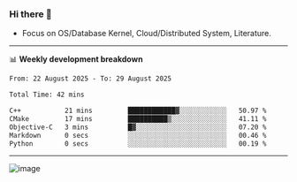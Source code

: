 ### Hi there 👋
<!-- * Daily Meditation via Leetcode/Competitive-Programming. -->
* Focus on OS/Database Kernel, Cloud/Distributed System, Literature.

-------

📊 **Weekly development breakdown**
<!--START_SECTION:waka-->

```txt
From: 22 August 2025 - To: 29 August 2025

Total Time: 42 mins

C++           21 mins         ████████████▓░░░░░░░░░░░░   50.97 %
CMake         17 mins         ██████████▒░░░░░░░░░░░░░░   41.11 %
Objective-C   3 mins          █▓░░░░░░░░░░░░░░░░░░░░░░░   07.20 %
Markdown      0 secs          ░░░░░░░░░░░░░░░░░░░░░░░░░   00.46 %
Python        0 secs          ░░░░░░░░░░░░░░░░░░░░░░░░░   00.19 %
```

<!--END_SECTION:waka-->

-------

<!-- [![Leetcode Stats](https://leetcard.jacoblin.cool/hzhang413?font=Fira+Mono)](https://leetcode.com/fxrc) -->
![image](./cyberpunk-ghost-in-the-shell.gif)
<!--![image](./gis-archive.png)-->
